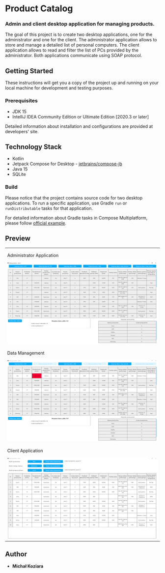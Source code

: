 # Product Catalog
### Admin and client desktop application for managing products.

The goal of this project is to create two desktop applications, one for the administrator and one for the client. 
The administrator application allows to store and manage a detailed list of personal computers.
The client application allows to read and filter the list of PCs provided by the administrator. 
Both applications communicate using SOAP protocol.

## Getting Started

These instructions will get you a copy of the project up and running on 
your local machine for development and testing purposes.

### Prerequisites

* JDK 15
* IntelliJ IDEA Community Edition or Ultimate Edition [2020.3 or later]

Detailed information about installation and configurations are provided at developers' site.

## Technology Stack

* Kotlin
* Jetpack Compose for Desktop - [jetbrains/compose-jb](https://github.com/jetbrains/compose-jb)
* Java 15
* SQLite

### Build 

Please notice that the project contains source code for two desktop applications.
To run a specific application, use Gradle ```run``` or ```runDistributable``` tasks for that application.

For detailed information about Gradle tasks in Compose Multiplatform, please follow [official example](https://github.com/JetBrains/compose-jb/tree/master/tutorials/Getting_Started).

## Preview

<table>
    <tr>
        <td>
            <p>Administrator Application</p>
            <img src="images/img_1.png" alt="administrator application" title="Administrator Application">
        </td>
    </tr>
    <tr>
        <td>
            <p>Data Management</p>
            <img src="images/img_2.png" alt="data management" title="Data Management">
        </td>
    </tr>
    <tr>
        <td>
            <p>Client Application</p>
            <img src="images/img_3.png" alt="client application" title="Client Application">
        </td>
    </tr>
</table>

## Author

* **Michał Koziara** 
